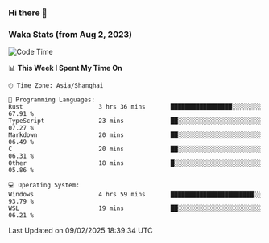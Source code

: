 ### Hi there 👋

### Waka Stats (from Aug 2, 2023)

<!--START_SECTION:waka-->
![Code Time](http://img.shields.io/badge/Code%20Time-643%20hrs%2035%20mins-blue)

📊 **This Week I Spent My Time On** 

```text
🕑︎ Time Zone: Asia/Shanghai

💬 Programming Languages: 
Rust                     3 hrs 36 mins       █████████████████░░░░░░░░   67.91 % 
TypeScript               23 mins             ██░░░░░░░░░░░░░░░░░░░░░░░   07.27 % 
Markdown                 20 mins             ██░░░░░░░░░░░░░░░░░░░░░░░   06.49 % 
C                        20 mins             ██░░░░░░░░░░░░░░░░░░░░░░░   06.31 % 
Other                    18 mins             █░░░░░░░░░░░░░░░░░░░░░░░░   05.86 % 

💻 Operating System: 
Windows                  4 hrs 59 mins       ███████████████████████░░   93.79 % 
WSL                      19 mins             ██░░░░░░░░░░░░░░░░░░░░░░░   06.21 % 
```


 Last Updated on 09/02/2025 18:39:34 UTC
<!--END_SECTION:waka-->
